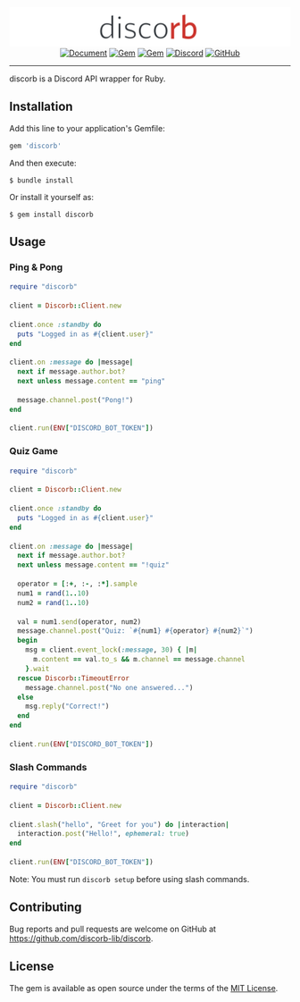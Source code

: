 <div align="center"><img src="./assets/banner.svg" alt="discorb"></div>

<div align="center"><a href="https://discorb-lib.github.io/"><img src="https://img.shields.io/badge/Document-discorb--lib.github.io-blue.svg?style=" alt="Document"></a>
<a href="https://rubygems.org/gems/discorb"><img src="https://img.shields.io/gem/dt/discorb?logo=rubygems&logoColor=fff&label=Downloads&style=flat-square" alt="Gem"></a>
<a href="https://rubygems.org/gems/discorb"><img src="https://img.shields.io/gem/v/discorb?logo=rubygems&logoColor=fff&label=Version&style=flat-square" alt="Gem"></a>
<a href="https://discord.gg/hCP6zq8Vpj"><img src="https://img.shields.io/discord/863581274916913193?logo=discord&logoColor=fff&color=5865f2&label=Discord&style=flat-square" alt="Discord"></a>
<a href="https://github.com/discorb-lib/discorb"><img src="https://img.shields.io/github/stars/discorb-lib/discorb?color=24292e&label=Stars&logo=GitHub&logoColor=fff&style=flat-square" alt="GitHub"></a></div>

----

discorb is a Discord API wrapper for Ruby.

## Installation

Add this line to your application's Gemfile:

```ruby
gem 'discorb'
```

And then execute:

    $ bundle install

Or install it yourself as:

    $ gem install discorb

## Usage

### Ping & Pong

```ruby
require "discorb"

client = Discorb::Client.new

client.once :standby do
  puts "Logged in as #{client.user}"
end

client.on :message do |message|
  next if message.author.bot?
  next unless message.content == "ping"

  message.channel.post("Pong!")
end

client.run(ENV["DISCORD_BOT_TOKEN"])
```

### Quiz Game

```ruby
require "discorb"

client = Discorb::Client.new

client.once :standby do
  puts "Logged in as #{client.user}"
end

client.on :message do |message|
  next if message.author.bot?
  next unless message.content == "!quiz"

  operator = [:+, :-, :*].sample
  num1 = rand(1..10)
  num2 = rand(1..10)

  val = num1.send(operator, num2)
  message.channel.post("Quiz: `#{num1} #{operator} #{num2}`")
  begin
    msg = client.event_lock(:message, 30) { |m|
      m.content == val.to_s && m.channel == message.channel
    }.wait
  rescue Discorb::TimeoutError
    message.channel.post("No one answered...")
  else
    msg.reply("Correct!")
  end
end

client.run(ENV["DISCORD_BOT_TOKEN"])
```

### Slash Commands

```ruby
require "discorb"

client = Discorb::Client.new

client.slash("hello", "Greet for you") do |interaction|
  interaction.post("Hello!", ephemeral: true)
end

client.run(ENV["DISCORD_BOT_TOKEN"])
```

Note: You must run `discorb setup` before using slash commands.

## Contributing

Bug reports and pull requests are welcome on GitHub at https://github.com/discorb-lib/discorb.

## License

The gem is available as open source under the terms of the [MIT License](https://opensource.org/licenses/MIT).

